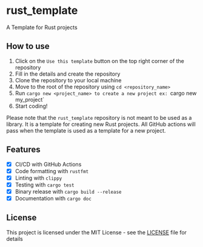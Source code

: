 # rust_template

A Template for Rust projects

## How to use

1. Click on the `Use this template` button on the top right corner of the repository
2. Fill in the details and create the repository
3. Clone the repository to your local machine
4. Move to the root of the repository using `cd <repository_name>`
5. Run `cargo new <project_name> to create a new project
    ex: `cargo new my_project`
6. Start coding!

Please note that the `rust_template` repository is not meant to be used as a library. It is a template for creating new Rust projects.
All GitHub actions will pass when the template is used as a template for a new project.

## Features

- [x] CI/CD with GitHub Actions
- [x] Code formatting with `rustfmt`
- [x] Linting with `clippy`
- [x] Testing with `cargo test`
- [x] Binary release with `cargo build --release`
- [x] Documentation with `cargo doc`

## License

This project is licensed under the MIT License - see the [LICENSE](LICENSE) file for details
